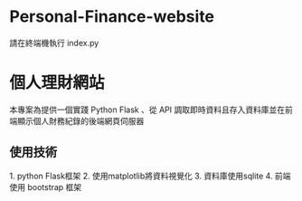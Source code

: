 # Personal-Finance-website
請在終端機執行 index.py  
<h1>個人理財網站</h1>  
本專案為提供一個實踐 Python Flask 、從 API 調取即時資料且存入資料庫並在前端顯示個人財務紀錄的後端網頁伺服器  
<h2>使用技術</h2>
1. python Flask框架  
2. 使用matplotlib將資料視覺化  
3. 資料庫使用sqlite  
4. 前端使用 bootstrap 框架  
